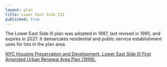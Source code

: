 ```yaml
---
layout: plan
title: Lower East Side III
published: true
---
```


The Lower East Side III plan was adopted in 1987, last revised in 1995, and expires in 2027. It demarcates residential and public service establishment uses for lots in the plan area.

[NYC Housing Preservation and Development, Lower East Side III First Amended Urban Renewal Area Plan (1996).](https://www.nyc.gov/assets/hpd/downloads/pdfs/services/lower-east-side-iii-first-amended-urp.pdf)
